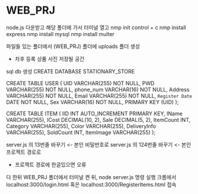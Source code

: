 # WEB_PRJ

node.js 다운받고
해당 폴더에 가서 터미널 열고
nmp init
control + c
nmp install express
nmp install mysql
nmp install multer

파일들 있는 폴더에서 (WEB_PRJ) 폴더에 uploads 폴더 생성
  - 차후 등록 상품 사진 저장될 공간

sql db 생성
CREATE DATABASE STATIONARY_STORE


CREATE TABLE USER (
  UID VARCHAR(255) NOT NULL,
  PWD VARCHAR(255) NOT NULL,
  phone_num VARCHAR(16) NOT NULL,
  Address VARCHAR(255) NOT NULL,
  Email VARCHAR(255) NOT NULL,
  `Register Date` DATE NOT NULL,
  Sex VARCHAR(16) NOT NULL,
  PRIMARY KEY (UID)
);


CREATE TABLE ITEM (
    IID INT AUTO_INCREMENT PRIMARY KEY,
    IName VARCHAR(255),
    ICost DECIMAL(10, 2),
    Sale DECIMAL(5, 2),
    ItemCount INT,
    Category VARCHAR(255),
    Color VARCHAR(255),
    DeliveryInfo VARCHAR(255),
    SoldCount INT,
    ItemImage VARCHAR(255)
);

server.js 의 13번줄 바꾸기 <- 본인 비밀번호로
server.js 의 124번줄 바꾸기 <- 본인 프로젝트 경로로
  - 프로젝트 경로에 한글있으면 오류

다 한뒤 WEB_PRJ 폴더에서 터미널 켠 뒤, node server.js 명령 실행
크롬에서 localhost:3000/login.html 혹은 localhost:3000/RegisterItems.html 접속
